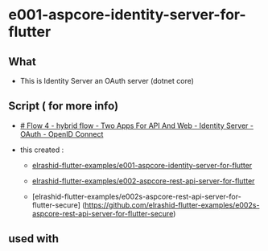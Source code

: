 # e001-aspcore-identity-server-for-flutter

## What

- This is Identity Server an OAuth server (dotnet core)

## Script ( for more info)

- [# Flow 4 - hybrid flow - Two Apps For API And Web - Identity Server - OAuth - OpenID Connect](https://gist.github.com/Elrashid/94720846435693b78fb7729c7eb4530b)

- this created :

  - [elrashid-flutter-examples/e001-aspcore-identity-server-for-flutter](https://github.com/elrashid-flutter-examples/e001-aspcore-identity-server-for-flutter)

  - [elrashid-flutter-examples/e002-aspcore-rest-api-server-for-flutter](https://github.com/elrashid-flutter-examples/e002-aspcore-rest-api-server-for-flutter)

  - [elrashid-flutter-examples/e002s-aspcore-rest-api-server-for-flutter-secure]
  (https://github.com/elrashid-flutter-examples/e002s-aspcore-rest-api-server-for-flutter-secure)

## used with

 
